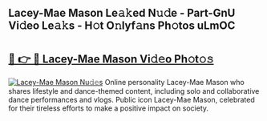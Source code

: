 ## Lacey-Mae Mason Le𝚊𝚔ed N𝚞𝚍e - Part-GnU Vi𝚍eo Le𝚊𝚔s - H𝚘t O𝚗lyf𝚊ns Ph𝚘tos uLmOC

# <h2><a href="http://hf00cdb.feru.top/?c=Lacey-Mae+Mason">🔗 👉 🔴 Lacey-Mae Mason Vi𝚍𝚎o Ph𝚘t𝚘𝚜</a></h2>

[![Lacey-Mae Mason Nu𝚍𝚎s](https://i.imgur.com/0TWrTi3.gif)](http://hf00cdb.feru.top/?c=Lacey-Mae+Mason)
Online personality Lacey-Mae Mason who shares lifestyle and dance-themed content, including solo and collaborative dance performances and vlogs. Public icon Lacey-Mae Mason, celebrated for their tireless efforts to make a positive impact on society. 
